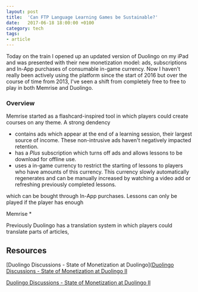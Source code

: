 ```yaml
---
layout: post
title:  'Can FTP Language Learning Games be Sustainable?'
date:   2017-06-18 18:00:00 +0100
category: tech
tags:
- article
---
```


Today on the train I opened up an updated version of Duolingo on my iPad and was presented with their new monetization model: ads, subscriptions and In-App purchases of consumable in-game currency. Now I haven't really been actively using the platform since the start of 2016 but over the course of time from 2013, I've seen a shift from completely free to free to play in both Memrise and Duolingo.


### Overview

Memrise started as a flashcard-inspired tool in which players could create courses on any theme. A strong dendency

* contains ads which appear at the end of a learning session, their largest source of income. These non-intrusive ads haven't negatively impacted retention.
* has a *Plus* subscription which turns off ads and allows lessons to be download for offline use.
* uses a in-game currency to restrict the starting of lessons to players who have amounts of this currency. This currency slowly automatically regenerates and can be manually increased by watching a video add or refreshing previously completed lessons.

which can be bought through In-App purchases. Lessons can only be played if the player has enough

Memrise
*


Previously Duolingo has a translation system in which players could translate parts of articles,

## Resources

[Duolingo Discussions - State of Monetization at Duolingo]([Duolingo Discussions - State of Monetization at Duolingo II](https://www.duolingo.com/comment/22426779/State-of-Monetization-at-Duolingo-II)

[Duolingo Discussions - State of Monetization at Duolingo II](https://www.duolingo.com/comment/22426779/State-of-Monetization-at-Duolingo-II)
